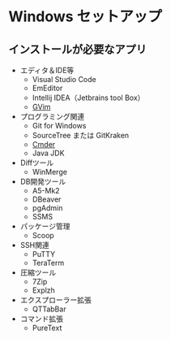 # Windows セットアップ

## インストールが必要なアプリ

- エディタ＆IDE等
  - Visual Studio Code
  - EmEditor
  - Intellij IDEA（Jetbrains tool Box）
  - [GVim](https://www.kaoriya.net/software/vim/)
- プログラミング関連
  - Git for Windows
  - SourceTree または GitKraken
  - [Cmder](../Cmder/CmderSetup.md)
  - Java JDK
- Diffツール
  - WinMerge
- DB開発ツール
  - A5-Mk2
  - DBeaver
  - pgAdmin
  - SSMS
- パッケージ管理
  - Scoop
- SSH関連
  - PuTTY
  - TeraTerm
- 圧縮ツール
  - 7Zip
  - Explzh
- エクスプローラー拡張
  - QTTabBar
- コマンド拡張
  - PureText
